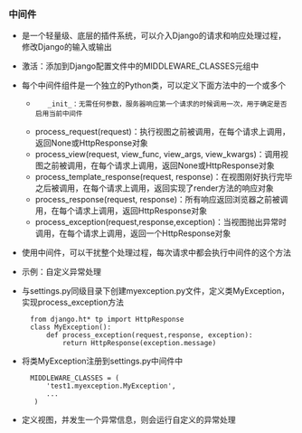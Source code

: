 ### 中间件  

* 是一个轻量级、底层的插件系统，可以介入Django的请求和响应处理过程，修改Django的输入或输出  
* 激活：添加到Django配置文件中的MIDDLEWARE_CLASSES元组中  
* 每个中间件组件是一个独立的Python类，可以定义下面方法中的一个或多个  
    *        _init_：无需任何参数，服务器响应第一个请求的时候调用一次，用于确定是否启用当前中间件  
    * process_request(request)：执行视图之前被调用，在每个请求上调用，返回None或HttpResponse对象  
    * process_view(request, view_func, view_args, view_kwargs)：调用视图之前被调用，在每个请求上调用，返回None或HttpResponse对象  
    * process_template_response(request, response)：在视图刚好执行完毕之后被调用，在每个请求上调用，返回实现了render方法的响应对象  
    * process_response(request, response)：所有响应返回浏览器之前被调用，在每个请求上调用，返回HttpResponse对象  
    * process_exception(request,response,exception)：当视图抛出异常时调用，在每个请求上调用，返回一个HttpResponse对象  
* 使用中间件，可以干扰整个处理过程，每次请求中都会执行中间件的这个方法  
* 示例：自定义异常处理  
* 与settings.py同级目录下创建myexception.py文件，定义类MyException，实现process_exception方法  

        from django.ht* tp import HttpResponse
        class MyException():
            def process_exception(request,response, exception):
                return HttpResponse(exception.message)  

* 将类MyException注册到settings.py中间件中  

        MIDDLEWARE_CLASSES = (
            'test1.myexception.MyException',
            ...
         )  

* 定义视图，并发生一个异常信息，则会运行自定义的异常处理  
